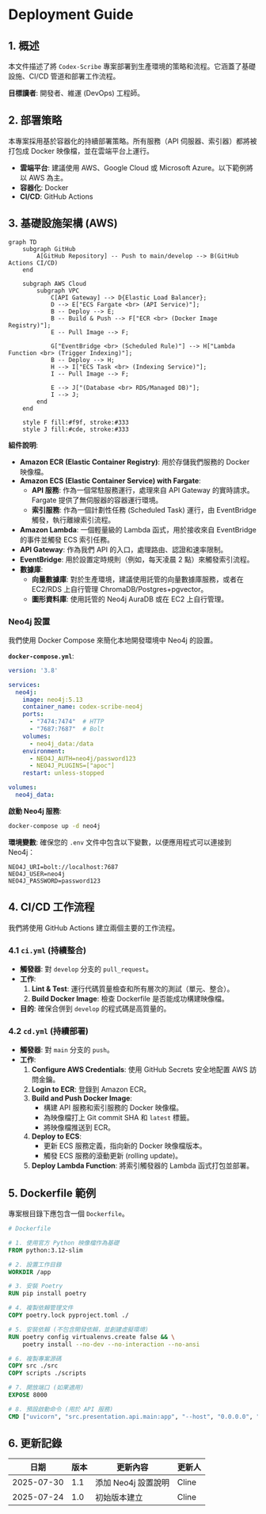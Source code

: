 # Deployment Guide

## 1. 概述

本文件描述了將 `Codex-Scribe` 專案部署到生產環境的策略和流程。它涵蓋了基礎設施、CI/CD 管道和部署工作流程。

**目標讀者**: 開發者、維運 (DevOps) 工程師。

## 2. 部署策略

本專案採用基於容器化的持續部署策略。所有服務（API 伺服器、索引器）都將被打包成 Docker 映像檔，並在雲端平台上運行。

- **雲端平台**: 建議使用 AWS、Google Cloud 或 Microsoft Azure。以下範例將以 AWS 為主。
- **容器化**: Docker
- **CI/CD**: GitHub Actions

## 3. 基礎設施架構 (AWS)

```mermaid
graph TD
    subgraph GitHub
        A[GitHub Repository] -- Push to main/develop --> B(GitHub Actions CI/CD)
    end

    subgraph AWS Cloud
        subgraph VPC
            C[API Gateway] --> D{Elastic Load Balancer};
            D --> E["ECS Fargate <br> (API Service)"];
            B -- Deploy --> E;
            B -- Build & Push --> F["ECR <br> (Docker Image Registry)"];
            E -- Pull Image --> F;

            G["EventBridge <br> (Scheduled Rule)"] --> H["Lambda Function <br> (Trigger Indexing)"];
            B -- Deploy --> H;
            H --> I["ECS Task <br> (Indexing Service)"];
            I -- Pull Image --> F;

            E --> J["(Database <br> RDS/Managed DB)"];
            I --> J;
        end
    end

    style F fill:#f9f, stroke:#333
    style J fill:#cde, stroke:#333
```

**組件說明**:

- **Amazon ECR (Elastic Container Registry)**: 用於存儲我們服務的 Docker 映像檔。
- **Amazon ECS (Elastic Container Service) with Fargate**:
    - **API 服務**: 作為一個常駐服務運行，處理來自 API Gateway 的實時請求。Fargate 提供了無伺服器的容器運行環境。
    - **索引服務**: 作為一個計劃性任務 (Scheduled Task) 運行，由 EventBridge 觸發，執行離線索引流程。
- **Amazon Lambda**: 一個輕量級的 Lambda 函式，用於接收來自 EventBridge 的事件並觸發 ECS 索引任務。
- **API Gateway**: 作為我們 API 的入口，處理路由、認證和速率限制。
- **EventBridge**: 用於設置定時規則（例如，每天凌晨 2 點）來觸發索引流程。
- **數據庫**:
    - **向量數據庫**: 對於生產環境，建議使用託管的向量數據庫服務，或者在 EC2/RDS 上自行管理 ChromaDB/Postgres+pgvector。
    - **圖形資料庫**: 使用託管的 Neo4j AuraDB 或在 EC2 上自行管理。

### Neo4j 設置

我們使用 Docker Compose 來簡化本地開發環境中 Neo4j 的設置。

**`docker-compose.yml`**:
```yaml
version: '3.8'

services:
  neo4j:
    image: neo4j:5.13
    container_name: codex-scribe-neo4j
    ports:
      - "7474:7474"  # HTTP
      - "7687:7687"  # Bolt
    volumes:
      - neo4j_data:/data
    environment:
      - NEO4J_AUTH=neo4j/password123
      - NEO4J_PLUGINS=["apoc"]
    restart: unless-stopped

volumes:
  neo4j_data:
```

**啟動 Neo4j 服務**:
```bash
docker-compose up -d neo4j
```

**環境變數**:
確保您的 `.env` 文件中包含以下變數，以便應用程式可以連接到 Neo4j：
```
NEO4J_URI=bolt://localhost:7687
NEO4J_USER=neo4j
NEO4J_PASSWORD=password123
```

## 4. CI/CD 工作流程

我們將使用 GitHub Actions 建立兩個主要的工作流程。

### 4.1 `ci.yml` (持續整合)

- **觸發器**: 對 `develop` 分支的 `pull_request`。
- **工作**:
    1.  **Lint & Test**: 運行代碼質量檢查和所有層次的測試（單元、整合）。
    2.  **Build Docker Image**: 檢查 Dockerfile 是否能成功構建映像檔。
- **目的**: 確保合併到 `develop` 的程式碼是高質量的。

### 4.2 `cd.yml` (持續部署)

- **觸發器**: 對 `main` 分支的 `push`。
- **工作**:
    1.  **Configure AWS Credentials**: 使用 GitHub Secrets 安全地配置 AWS 訪問金鑰。
    2.  **Login to ECR**: 登錄到 Amazon ECR。
    3.  **Build and Push Docker Image**:
        - 構建 API 服務和索引服務的 Docker 映像檔。
        - 為映像檔打上 Git commit SHA 和 `latest` 標籤。
        - 將映像檔推送到 ECR。
    4.  **Deploy to ECS**:
        - 更新 ECS 服務定義，指向新的 Docker 映像檔版本。
        - 觸發 ECS 服務的滾動更新 (rolling update)。
    5.  **Deploy Lambda Function**: 將索引觸發器的 Lambda 函式打包並部署。

## 5. Dockerfile 範例

專案根目錄下應包含一個 `Dockerfile`。

```dockerfile
# Dockerfile

# 1. 使用官方 Python 映像檔作為基礎
FROM python:3.12-slim

# 2. 設置工作目錄
WORKDIR /app

# 3. 安裝 Poetry
RUN pip install poetry

# 4. 複製依賴管理文件
COPY poetry.lock pyproject.toml ./

# 5. 安裝依賴 (不包含開發依賴，並創建虛擬環境)
RUN poetry config virtualenvs.create false && \
    poetry install --no-dev --no-interaction --no-ansi

# 6. 複製專案源碼
COPY src ./src
COPY scripts ./scripts

# 7. 開放端口 (如果適用)
EXPOSE 8000

# 8. 預設啟動命令 (用於 API 服務)
CMD ["uvicorn", "src.presentation.api.main:app", "--host", "0.0.0.0", "--port", "8000"]
```

## 6. 更新記錄

| 日期       | 版本 | 更新內容           | 更新人 |
|------------|------|--------------------|--------|
| 2025-07-30 | 1.1  | 添加 Neo4j 設置說明 | Cline  |
| 2025-07-24 | 1.0  | 初始版本建立       | Cline  |
